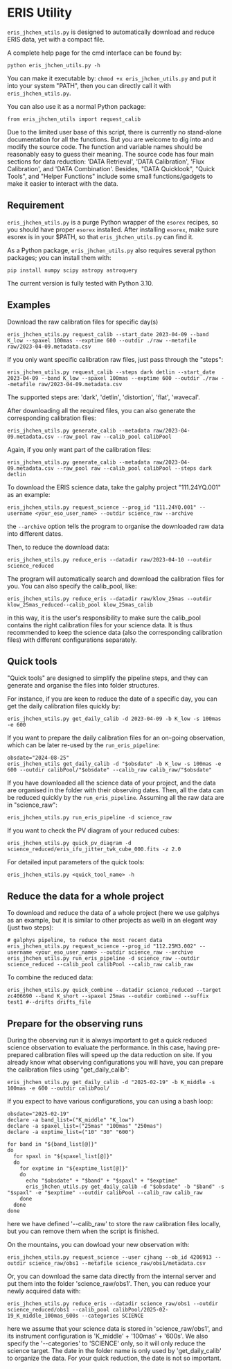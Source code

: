 # ERIS Utility

`eris_jhchen_utils.py` is designed to automatically download and reduce ERIS data, yet with a compact file.

A complete help page for the cmd interface can be found by:

    python eris_jhchen_utils.py -h

You can make it executable by: `chmod +x eris_jhchen_utils.py` and put it into your system "PATH", then you can directly call it with `eris_jhchen_utils.py`.

You can also use it as a normal Python package:

    from eris_jhchen_utils import request_calib

Due to the limited user base of this script, there is currently no stand-alone documentation for all the functions. But you are welcome to dig into and modify the source code. The function and variable names should be reasonably easy to guess their meaning. The source code has four main sections for data reduction: 'DATA Retrieval', 'DATA Calibration', 'Flux Calibration', and 'DATA Combination'. Besides, "DATA Quicklook", "Quick Tools", and "Helper Functions" include some small functions/gadgets to make it easier to interact with the data.

## Requirement

`eris_jhchen_utils.py` is a purge Python wrapper of the `esorex` recipes, so you should have proper `esorex` installed. After installing `esorex`, make sure esorex is in your $PATH, so that `eris_jhchen_utils.py` can find it.

As a Python package, `eris_jhchen_utils.py` also requires several python packages; you can install them with:

    pip install numpy scipy astropy astroquery

The current version is fully tested with Python 3.10.

## Examples

Download the raw calibration files for specific day(s)

    eris_jhchen_utils.py request_calib --start_date 2023-04-09 --band K_low --spaxel 100mas --exptime 600 --outdir ./raw --metafile raw/2023-04-09.metadata.csv

If you only want specific calibration raw files, just pass through the "steps":

    eris_jhchen_utils.py request_calib --steps dark detlin --start_date 2023-04-09 --band K_low --spaxel 100mas --exptime 600 --outdir ./raw --metafile raw/2023-04-09.metadata.csv

The supported steps are: 'dark', 'detlin', 'distortion', 'flat', 'wavecal'.

After downloading all the required files, you can also generate the corresponding calibration files:

    eris_jhchen_utils.py generate_calib --metadata raw/2023-04-09.metadata.csv --raw_pool raw --calib_pool calibPool

Again, if you only want part of the calibration files:

    eris_jhchen_utils.py generate_calib --metadata raw/2023-04-09.metadata.csv --raw_pool raw --calib_pool calibPool --steps dark detlin

To download the ERIS science data, take the galphy project "111.24YQ.001" as an example:

    eris_jhchen_utils.py request_science --prog_id "111.24YQ.001" --username <your_eso_user_name> --outdir science_raw --archive

the `--archive` option tells the program to organise the downloaded raw data into different dates.

Then, to reduce the download data:

    eris_jhchen_utils.py reduce_eris --datadir raw/2023-04-10 --outdir science_reduced 

The program will automatically search and download the calibration files for you. You can also specify the calib_pool, like:
    
    eris_jhchen_utils.py reduce_eris --datadir raw/klow_25mas --outdir klow_25mas_reduced--calib_pool klow_25mas_calib

in this way, it is the user's responsibility to make sure the calib_pool contains the right calibration files for your science data. It is thus recommended to keep the science data (also the corresponding calibration files) with different configurations separately.


## Quick tools

"Quick tools" are designed to simplify the pipeline steps, and they can generate and organise the files into folder structures.

For instance, if you are keen to reduce the date of a specific day, you can get the daily calibration files quickly by:

    eris_jhchen_utils.py get_daily_calib -d 2023-04-09 -b K_low -s 100mas -e 600

If you want to prepare the daily calibration files for an on-going observation, which can be later re-used by the `run_eris_pipeline`:

    obsdate="2024-08-25"
    eris_jhchen_utils get_daily_calib -d "$obsdate" -b K_low -s 100mas -e 600 --outdir calibPool/"$obsdate" --calib_raw calib_raw/"$obsdate"

If you have downloaded all the science data of your project, and the data are organised in the folder with their observing dates. Then, all the data can be reduced quickly by the `run_eris_pipeline`. Assuming all the raw data are in "science_raw":

    eris_jhchen_utils.py run_eris_pipeline -d science_raw 

If you want to check the PV diagram of your reduced cubes:
    
    eris_jhchen_utils.py quick_pv_diagram -d science_reduced/eris_ifu_jitter_twk_cube_000.fits -z 2.0

For detailed input parameters of the quick tools:

    eris_jhchen_utils.py <quick_tool_name> -h

## Reduce the data for a whole project

To download and reduce the data of a whole project (here we use galphys as an example, but it is similar to other projects as well) in an elegant way (just two steps):

    # galphys pipeline, to reduce the most recent data
    eris_jhchen_utils.py request_science --prog_id "112.25M3.002" --username <your_eso_user_name> --outdir science_raw --archive
    eris_jhchen_utils.py run_eris_pipeline -d science_raw --outdir science_reduced --calib_pool calibPool --calib_raw calib_raw

To combine the reduced data:

    eris_jhchen_utils.py quick_combine --datadir science_reduced --target zc406690 --band K_short --spaxel 25mas --outdir combined --suffix test1 #--drifts drifts_file 


## Prepare for the observing runs

During the observing run it is always important to get a quick reduced science observation to evaluate the performance. In this case, having pre-prepared calibration files will speed up the data reduction on site. If you already know what observing configurations you will have, you can prepare the calibration files using "get_daily_calib":

    eris_jhchen_utils.py get_daily_calib -d "2025-02-19" -b K_middle -s 100mas -e 600 --outdir calibPool/ 

If you expect to have various configurations, you can using a bash loop:

    obsdate="2025-02-19"
    declare -a band_list=("K_middle" "K_low")
    declare -a spaxel_list=("25mas" "100mas" "250mas")
    declare -a exptime_list=("10" "30" "600")

    for band in "${band_list[@]}"
    do
      for spaxl in "${spaxel_list[@]}"
      do
        for exptime in "${exptime_list[@]}"
        do
          echo "$obsdate" + "$band" + "$spaxl" + "$exptime"
          eris_jhchen_utils.py get_daily_calib -d "$obsdate" -b "$band" -s "$spaxl" -e "$exptime" --outdir calibPool --calib_raw calib_raw
        done
      done
    done


here we have defined '--calib_raw' to store the raw calibration files locally, but you can remove them when the script is finished.

On the mountains, you can dowload your new observation with:

    eris_jhchen_utils.py request_science --user cjhang --ob_id 4206913 --outdir science_raw/obs1 --metafile science_raw/obs1/metadata.csv

Or, you can download the same data directly from the internal server and put them into the folder 'science_raw/obs1'. Then, you can reduce your newly acquired data with:

    eris_jhchen_utils.py reduce_eris --datadir science_raw/obs1 --outdir science_reduced/obs1 --calib_pool calibPool/2025-02-19_K_middle_100mas_600s --categories SCIENCE

here we assume that your science data is stored in 'science_raw/obs1', and its instrument configuration is 'K_middle' + '100mas' + '600s'. We also specify the '--categories' to 'SCIENCE' only, so it will only reduce the science target. The date in the folder name is only used by 'get_daily_calib' to organize the data. For your quick reduction, the date is not so important.


